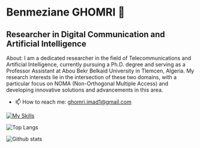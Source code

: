 # Benmeziane GHOMRI 👋
## Researcher in Digital Communication and Artificial Intelligence

About:
I am a dedicated researcher in the field of Telecommunications and Artificial Intelligence, currently pursuing a Ph.D. degree and serving as a Professor Assistant at Abou Bekr Belkaid University in Tlemcen, Algeria. My research interests lie in the intersection of these two domains, with a particular focus on NOMA (Non-Orthogonal Multiple Access) and developing innovative solutions and advancements in this area.

- 📫 How to reach me: ghomri.imad1@gmail.com


[![My Skills](https://skillicons.dev/icons?i=py,cpp,js,java,tensorflow,pytorch)](https://skillicons.dev)
 
 
![Top Langs](https://github-readme-stats.vercel.app/api/top-langs/?username=benmez1n&theme=blue-green)

![Github stats](https://github-readme-stats.vercel.app/api?username=benmez1n&theme=blue-green)
